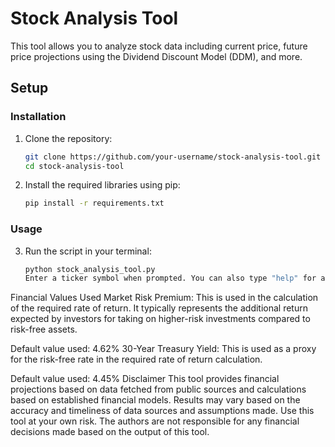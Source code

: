 # Stock Analysis Tool

This tool allows you to analyze stock data including current price, future price projections using the Dividend Discount Model (DDM), and more.

## Setup

### Installation

1. Clone the repository:
   ```bash
   git clone https://github.com/your-username/stock-analysis-tool.git
   cd stock-analysis-tool
   
2. Install the required libraries using pip:
      ```bash
      pip install -r requirements.txt

### Usage

3. Run the script in your terminal:

   ```bash
   python stock_analysis_tool.py
   Enter a ticker symbol when prompted. You can also type "help" for a list of 100 biggest companies that pay dividends or "quit" to exit.

Financial Values Used
Market Risk Premium: This is used in the calculation of the required rate of return. It typically represents the additional return expected by investors for taking on higher-risk investments compared to risk-free assets.

Default value used: 4.62%
30-Year Treasury Yield: This is used as a proxy for the risk-free rate in the required rate of return calculation.

Default value used: 4.45%
Disclaimer
This tool provides financial projections based on data fetched from public sources and calculations based on established financial models. Results may vary based on the accuracy and timeliness of data sources and assumptions made. Use this tool at your own risk. The authors are not responsible for any financial decisions made based on the output of this tool.
